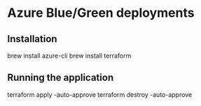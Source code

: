 # Azure Blue/Green deployments

## Installation
brew install azure-cli
brew install terraform


## Running the application
terraform apply -auto-approve
terraform destroy -auto-approve
